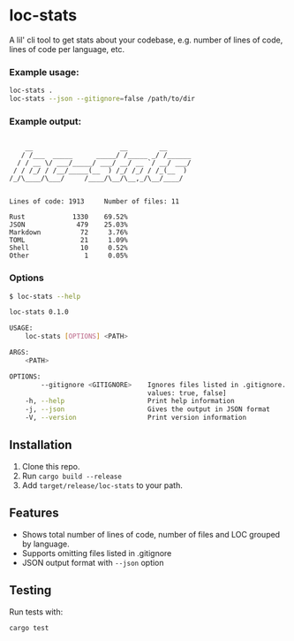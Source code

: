 # loc-stats

A lil' cli tool to get stats about your codebase, e.g. number of lines of code, lines of code per language, etc.

### Example usage:

```bash
loc-stats .
loc-stats --json --gitignore=false /path/to/dir
```

### Example output:

```

    __                      __        __
   / /___  _____      _____/ /_____ _/ /______
  / / __ \/ ___/_____/ ___/ __/ __ `/ __/ ___/
 / / /_/ / /__/_____(__  ) /_/ /_/ / /_(__  )
/_/\____/\___/     /____/\__/\__,_/\__/____/


Lines of code: 1913     Number of files: 11

Rust            1330    69.52%
JSON             479    25.03%
Markdown          72     3.76%
TOML              21     1.09%
Shell             10     0.52%
Other              1     0.05%
```

### Options

```bash
$ loc-stats --help

loc-stats 0.1.0

USAGE:
    loc-stats [OPTIONS] <PATH>

ARGS:
    <PATH>

OPTIONS:
        --gitignore <GITIGNORE>    Ignores files listed in .gitignore. Defaults to true [possible
                                   values: true, false]
    -h, --help                     Print help information
    -j, --json                     Gives the output in JSON format
    -V, --version                  Print version information
```

## Installation

1. Clone this repo.
2. Run `cargo build --release`
3. Add `target/release/loc-stats` to your path.

## Features

- Shows total number of lines of code, number of files and LOC grouped by language.
- Supports omitting files listed in .gitignore
- JSON output format with `--json` option

## Testing

Run tests with:

```bash
cargo test
```
